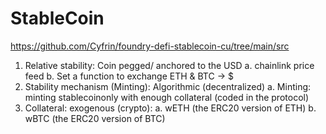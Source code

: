 # StableCoin

https://github.com/Cyfrin/foundry-defi-stablecoin-cu/tree/main/src


1. Relative stability: Coin pegged/ anchored to the USD
   a. chainlink price feed
   b. Set a function to exchange ETH & BTC -> $
2. Stability mechanism (Minting): Algorithmic (decentralized)
   a. Minting: minting stablecoinonly with enough collateral (coded in the protocol) 
3. Collateral: exogenous (crypto):
    a. wETH (the ERC20 version of ETH)
    b. wBTC (the ERC20 version of BTC)